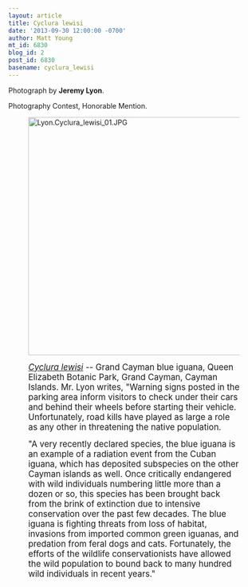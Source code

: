 ```yaml
---
layout: article
title: Cyclura lewisi
date: '2013-09-30 12:00:00 -0700'
author: Matt Young
mt_id: 6830
blog_id: 2
post_id: 6830
basename: cyclura_lewisi
---
```

Photograph by **Jeremy Lyon**.

Photography Contest, Honorable Mention.

<figure>
<img src="{{ site.baseurl }}/uploads/2013/Lyon.Cyclura_lewisi_01.JPG" alt="Lyon.Cyclura_lewisi_01.JPG" width="597" height="477" />
<figcaption markdown="span">

<big>[_Cyclura lewisi_](http://www.blueiguana.ky/) -- Grand Cayman blue iguana, Queen Elizabeth Botanic Park, Grand Cayman, Cayman Islands. Mr. Lyon writes, "Warning signs posted in the parking area inform visitors to check under their cars and behind their wheels before starting their vehicle. Unfortunately, road kills have played as large a role as any other in threatening the native population.</big>

<big>"A very recently declared species, the blue iguana is an example of a radiation event from the Cuban iguana, which has deposited subspecies on the other Cayman islands as well. Once critically endangered with wild individuals numbering little more than a dozen or so, this species has been brought back from the brink of extinction due to intensive conservation over the past few decades. The blue iguana is fighting threats from loss of habitat, invasions from imported common green iguanas, and predation from feral dogs and cats. Fortunately, the efforts of the wildlife conservationists have allowed the wild population to bound back to many hundred wild individuals in recent years."</big>

</figcaption>
</figure>
